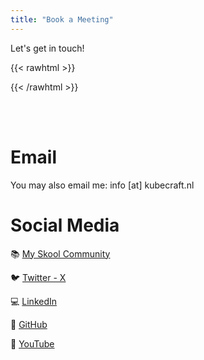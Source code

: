 ```yaml
---
title: "Book a Meeting"
---
```


Let's get in touch!

{{< rawhtml >}} 
<!-- Google Calendar Appointment Scheduling begin -->
<link href="https://calendar.google.com/calendar/scheduling-button-script.css" rel="stylesheet">
<script src="https://calendar.google.com/calendar/scheduling-button-script.js" async></script>
<script>
(function() {
  var target = document.currentScript;
    window.addEventListener('load', function() {
        calendar.schedulingButton.load({
              url: 'https://calendar.google.com/calendar/appointments/schedules/AcZssZ1e1VYDCceDdFZ6V6Wml3cmYdSY_rTTBlW0ZBeiUaGWsUIDZgrPgYtMGMWFLaJJ9ieqMW-WmZmZ?gv=true',
                    color: '#0B8043',
                          label: "Book a 15 minute chat",
                                target,
});
  });
  })();
  </script>
  <!-- end Google Calendar Appointment Scheduling -->

{{< /rawhtml >}}

<br><br>

# Email

You may also email me: info [at] kubecraft.nl

# Social Media

📚 [My Skool Community](https://mischavandenburg.com/skool)

🐦 [Twitter - X](https://twitter.com/mischa_vdburg)

💻 [LinkedIn](https://www.linkedin.com/in/mischavandenburg)

💾 [GitHub](https://github.com/mischavandenburg/)

🎥 [YouTube](https://www.youtube.com/channel/UCDAck-gFPTrgTx_qp59-bQA)
